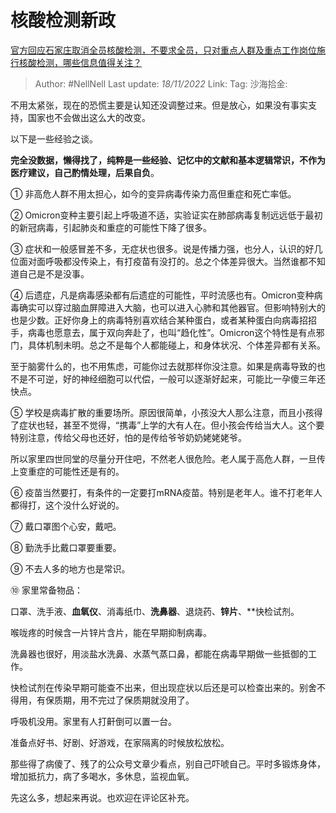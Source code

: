 # 核酸检测新政
[官方回应石家庄取消全员核酸检测，不要求全员，只对重点人群及重点工作岗位施行核酸检测，哪些信息值得关注？](https://www.zhihu.com/question/566614625/answer/2760587873)

> Author: #NellNell
> Last update: *18/11/2022*
> Link:
> Tag:
> 沙海拾金:

不用太紧张，现在的恐慌主要是认知还没调整过来。但是放心，如果没有事实支持，国家也不会做出这么大的改变。

以下是一些经验之谈。

**完全没数据，懒得找了，纯粹是一些经验、记忆中的文献和基本逻辑常识，不作为医疗建议，自己酌情处理，后果自负**。

① 非高危人群不用太担心，如今的变异病毒传染力高但重症和死亡率低。

② Omicron变种主要引起上呼吸道不适，实验证实在肺部病毒复制远远低于最初的新冠病毒，引起肺炎和重症的可能性下降了很多。

③ 症状和一般感冒差不多，无症状也很多。说是传播力强，也分人，认识的好几位面对面呼吸都没传染上，有打疫苗有没打的。总之个体差异很大。当然谁都不知道自己是不是没事。

④ 后遗症，凡是病毒感染都有后遗症的可能性，平时流感也有。Omicron变种病毒确实可以穿过脑血屏障进入大脑，也可以进入心肺和其他器官。但影响特别大的也是少数。正好你身上的病毒特别喜欢结合某种蛋白，或者某种蛋白向病毒招招手，病毒也愿意去，属于双向奔赴了，也叫“趋化性”。Omicron这个特性是有点邪门，具体机制未明。总之不是每个人都能碰上，和身体状况、个体差异都有关系。

至于脑雾什么的，也不用焦虑，可能你过去就那样你没注意。如果是病毒导致的也不是不可逆，好的神经细胞可以代偿，一般可以逐渐好起来，可能比一孕傻三年还快点。

⑤ 学校是病毒扩散的重要场所。原因很简单，小孩没大人那么注意，而且小孩得了症状也轻，甚至不觉得，“携毒”上学的大有人在。但小孩会传给当大人。这个要特别注意，传给父母也还好，怕的是传给爷爷奶奶姥姥姥爷。

所以家里四世同堂的尽量分开住吧，不然老人很危险。老人属于高危人群，一旦传上变重症的可能性还是有的。

⑥ 疫苗当然要打，有条件的一定要打mRNA疫苗。特别是老年人。谁不打老年人都得打，这个没什么好说的。

⑦ 戴口罩图个心安，戴吧。

⑧ 勤洗手比戴口罩要重要。

⑨ 不去人多的地方也是常识。

⑩ 家里常备物品：

口罩、洗手液、**血氧仪**、消毒纸巾、**洗鼻器**、退烧药、**锌片**、**快检试剂。

喉咙疼的时候含一片锌片含片，能在早期抑制病毒。

洗鼻器也很好，用淡盐水洗鼻、水蒸气蒸口鼻，都能在病毒早期做一些抵御的工作。

快检试剂在传染早期可能查不出来，但出现症状以后还是可以检查出来的。别舍不得用，有保质期，用不完过了保质期就没用了。

呼吸机没用。家里有人打鼾倒可以置一台。

准备点好书、好剧、好游戏，在家隔离的时候放松放松。

那些得了病傻了、残了的公众号文章少看点，别自己吓唬自己。平时多锻炼身体，增加抵抗力，病了多喝水，多休息，监视血氧。

先这么多，想起来再说。也欢迎在评论区补充。
